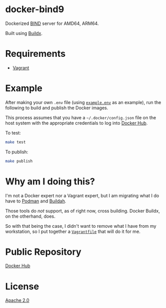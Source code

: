 <!--
#    Copyright 2020 Shawn Black <shawn@castleblack.us>
#
#    Licensed under the Apache License, Version 2.0 (the "License");
#    you may not use this file except in compliance with the License.
#    You may obtain a copy of the License at
#
#      http://www.apache.org/licenses/LICENSE-2.0
#
#    Unless required by applicable law or agreed to in writing, software
#    distributed under the License is distributed on an "AS IS" BASIS,
#    WITHOUT WARRANTIES OR CONDITIONS OF ANY KIND, either express or implied.
#    See the License for the specific language governing permissions and
#    limitations under the License.
-->

# docker-bind9

Dockerized [BIND](https://www.isc.org/bind/) server for AMD64, ARM64.

Built using [Buildx](https://docs.docker.com/buildx/working-with-buildx/).

# Requirements

+ [Vagrant](https://www.vagrantup.com/)

# Example

After making your own `.env` file (using [`example.env`](example.env) as an example), run the following to build and publish the Docker images.

This process assumes that you have a `~/.docker/config.json` file on the host system with the appropriate credentials to log into [Docker Hub](https://hub.docker.com/).

To test:

```bash
make test
```

To publish:

```bash
make publish
```

# Why am I doing this?

I'm not a Docker expert nor a Vagrant expert, but I am migrating what I do have to [Podman](https://podman.io/) and [Buildah](https://buildah.io/).

Those tools do *not* support, as of right now, cross building. Docker Buildx, on the otherhand, does.

So with that being the case, I didn't want to remove what I have from my workstation, so I put together a [`Vagrantfile`](Vagrantfile) that will do it for me.

# Public Repository

[Docker Hub](https://hub.docker.com/repository/docker/0xcastleblack/bind9)

# License

[Apache 2.0](LICENSE.txt)

